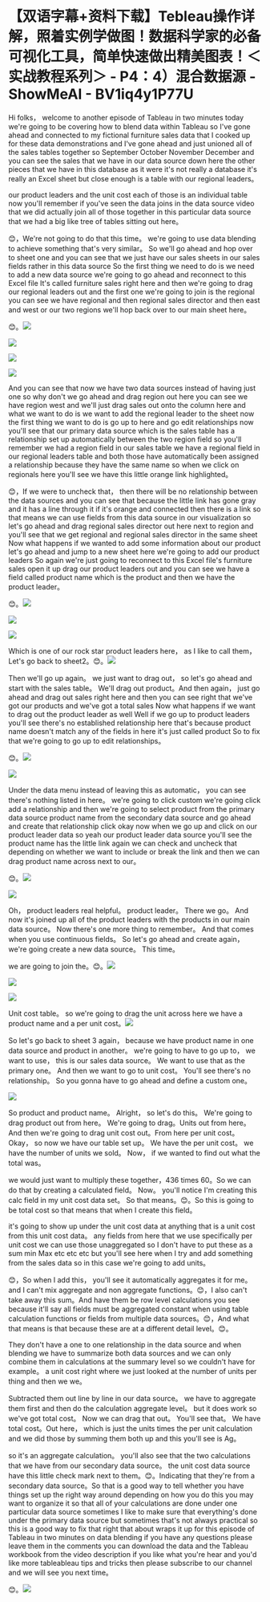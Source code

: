 # 【双语字幕+资料下载】Tebleau操作详解，照着实例学做图！数据科学家的必备可视化工具，简单快速做出精美图表！＜实战教程系列＞ - P4：4）混合数据源 - ShowMeAI - BV1iq4y1P77U

Hi folks， welcome to another episode of Tableau in two minutes today we're going to be covering how to blend data within Tableau so I've gone ahead and connected to my fictional furniture sales data that I cooked up for these data demonstrations and I've gone ahead and just unioned all of the sales tables together so September October November December and you can see the sales that we have in our data source down here the other pieces that we have in this database as it were it's not really a database it's really an Excel sheet but close enough is a table with our regional leaders。

 our product leaders and the unit cost each of those is an individual table now you'll remember if you've seen the data joins in the data source video that we did actually join all of those together in this particular data source that we had a big like tree of tables sitting out here。

😊，We're not going to do that this time。 we're going to use data blending to achieve something that's very similar。 So we'll go ahead and hop over to sheet one and you can see that we just have our sales sheets in our sales fields rather in this data source So the first thing we need to do is we need to add a new data source we're going to go ahead and reconnect to this Excel file It's called furniture sales right here and then we're going to drag our regional leaders out and the first one we're going to join is the regional you can see we have regional and then regional sales director and then east and west or our two regions we'll hop back over to our main sheet here。

😊。![](img/c26f286988d064f338838c944f67e4e9_1.png)

![](img/c26f286988d064f338838c944f67e4e9_2.png)

![](img/c26f286988d064f338838c944f67e4e9_3.png)

![](img/c26f286988d064f338838c944f67e4e9_4.png)

And you can see that now we have two data sources instead of having just one so why don't we go ahead and drag region out here you can see we have region west and we'll just drag sales out onto the column here and what we want to do is we want to add the regional leader to the sheet now the first thing we want to do is go up to here and go edit relationships now you'll see that our primary data source which is the sales table has a relationship set up automatically between the two region field so you'll remember we had a region field in our sales table we have a regional field in our regional leaders table and both those have automatically been assigned a relationship because they have the same name so when we click on regionals here you'll see we have this little orange link highlighted。

😊，If we were to uncheck that， then there will be no relationship between the data sources and you can see that because the little link has gone gray and it has a line through it if it's orange and connected then there is a link so that means we can use fields from this data source in our visualization so let's go ahead and drag regional sales director out here next to region and you'll see that we get regional and regional sales director in the same sheet Now what happens if we wanted to add some information about our product let's go ahead and jump to a new sheet here we're going to add our product leaders So again we're just going to reconnect to this Excel file's furniture sales open it up drag our product leaders out and you can see we have a field called product name which is the product and then we have the product leader。

😊。![](img/c26f286988d064f338838c944f67e4e9_6.png)

![](img/c26f286988d064f338838c944f67e4e9_7.png)

![](img/c26f286988d064f338838c944f67e4e9_8.png)

Which is one of our rock star product leaders here， as I like to call them， Let's go back to sheet2。😊。![](img/c26f286988d064f338838c944f67e4e9_10.png)

Then we'll go up again。 we just want to drag out， so let's go ahead and start with the sales table。 We'll drag out product。And then again， just go ahead and drag out sales right here and then you can see right that we've got our products and we've got a total sales Now what happens if we want to drag out the product leader as well Well if we go up to product leaders you'll see there's no established relationship here that's because product name doesn't match any of the fields in here it's just called product So to fix that we're going to go up to edit relationships。

😊。![](img/c26f286988d064f338838c944f67e4e9_12.png)

![](img/c26f286988d064f338838c944f67e4e9_13.png)

Under the data menu instead of leaving this as automatic， you can see there's nothing listed in here。 we're going to click custom we're going click add a relationship and then we're going to select product from the primary data source product name from the secondary data source and go ahead and create that relationship click okay now when we go up and click on our product leader data so yeah our product leader data source you'll see the product name has the little link again we can check and uncheck that depending on whether we want to include or break the link and then we can drag product name across next to our。

😊。![](img/c26f286988d064f338838c944f67e4e9_15.png)

![](img/c26f286988d064f338838c944f67e4e9_16.png)

Oh， product leaders real helpful。 product leader。 There we go。 And now it's joined up all of the product leaders with the products in our main data source。 Now there's one more thing to remember。 And that comes when you use continuous fields。 So let's go ahead and create again， we're going create a new data source。 This time。

 we are going to join the。😊。![](img/c26f286988d064f338838c944f67e4e9_18.png)

![](img/c26f286988d064f338838c944f67e4e9_19.png)

![](img/c26f286988d064f338838c944f67e4e9_20.png)

Unit cost table。 so we're going to drag the unit across here we have a product name and a per unit cost。![](img/c26f286988d064f338838c944f67e4e9_22.png)

So let's go back to sheet 3 again， because we have product name in one data source and product in another。 we're going to have to go up to， we want to use， this is our sales data source。 We want to use that as the primary one。 And then we want to go to unit cost。 You'll see there's no relationship。 So you gonna have to go ahead and define a custom one。



![](img/c26f286988d064f338838c944f67e4e9_24.png)

So product and product name。 Alright， so let's do this。 We're going to drag product out from here。 We're going to drag。Units out from here。And then we're going to drag unit cost out。From here per unit cost。 Okay， so now we have our table set up。 We have the per unit cost。 we have the number of units we sold。 Now， if we wanted to find out what the total was。

 we would just want to multiply these together，436 times 60。So we can do that by creating a calculated field。 Now。 you'll notice I'm creating this calc field in my unit cost data set。 So that means。😊。So this is going to be total cost so that means that when I create this field。

 it's going to show up under the unit cost data at anything that is a unit cost from this unit cost data。 any fields from here that we use specifically per unit cost we can use those unaggregated so I don't have to put these as a sum min Max etc etc etc but you'll see here when I try and add something from the sales data so in this case we're going to add units。

😊，So when I add this， you'll see it automatically aggregates it for me。 and I can't mix aggregate and non aggregate functions。😊，I also can't take away this sum。And have them be row level calculations you see because it'll say all fields must be aggregated constant when using table calculation functions or fields from multiple data sources。😊，And what that means is that because these are at a different detail level。😊。

They don't have a one to one relationship in the data source and when blending we have to summarize both data sources and we can only combine them in calculations at the summary level so we couldn't have for example。 a unit cost right where we just looked at the number of units per thing and then we we。

Subtracted them out line by line in our data source。 we have to aggregate them first and then do the calculation aggregate level。 but it does work so we've got total cost。 Now we can drag that out。 You'll see that。 We have total cost。Out here， which is just the units times the per unit calculation and we did those by summing them both up and this you'll see is Ag。

 so it's an aggregate calculation。 you'll also see that the two calculations that we have from our secondary data source。 the unit cost data source have this little check mark next to them。😊。Indicating that they're from a secondary data source。So that is a good way to tell whether you have things set up the right way around depending on how you do this you may want to organize it so that all of your calculations are done under one particular data source sometimes I like to make sure that everything's done under the primary data source but sometimes that's not always practical so this is a good way to fix that right that about wraps it up for this episode of Tableau in two minutes on data blending if you have any questions please leave them in the comments you can download the data and the Tableau workbook from the video description if you like what you're hear and you'd like more tableableau tips and tricks then please subscribe to our channel and we will see you next time。

😊。![](img/c26f286988d064f338838c944f67e4e9_26.png)